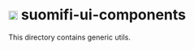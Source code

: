 # <img src="https://avatars0.githubusercontent.com/u/11345641?s=88&v=4" alt="VRK" width="18"/> suomifi-ui-components

This directory contains generic utils.
